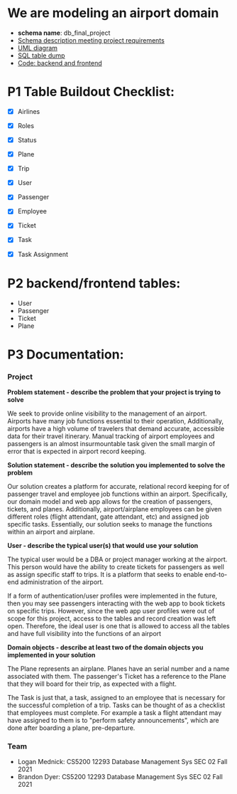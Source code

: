 # We are modeling an airport domain

- **schema name**: db_final_project
- [Schema description meeting project requirements](data/uml/README.md)
- [UML diagram](data/uml/db_final_project_uml.pdf)
- [SQL table dump](data/dump/)
- [Code: backend and frontend](code/)


# P1 Table Buildout Checklist:

- [x] Airlines
- [x] Roles
- [x] Status
- [x] Plane
- [x] Trip
- [x] User
- [x] Passenger
- [x] Employee
- [x] Ticket
- [x] Task
- [x] Task Assignment


# P2 backend/frontend tables:

- User
- Passenger
- Ticket
- Plane

# P3 Documentation:

### Project

**Problem statement - describe the problem that your project is trying to solve**


We seek to provide online visibility to the management of an airport. Airports have many job functions essential to their operation, Additionally, airports have a high volume of travelers that demand accurate, accessible data for their travel itinerary. Manual tracking of airport employees and passengers is an almost insurmountable task given the small margin of error that is expected in airport record keeping.

**Solution statement - describe the solution you implemented to solve the problem**


Our solution creates a platform for accurate, relational record keeping for of passenger travel and employee job functions within an airport. Specifically, our domain model and web app allows for the creation of passengers, tickets, and planes. Additionally, airport/airplane employees can be given different roles (flight attendant, gate attendant, etc) and assigned job specific tasks. Essentially, our solution seeks to manage the functions within an airport and airplane.

**User - describe the typical user(s) that would use your solution**

The typical user would be a DBA or project manager working at the airport. This person would have the ability to create tickets for passengers as well as assign specific staff to trips. It is a platform that seeks to enable end-to-end administration of the airport.

If a form of authentication/user profiles were implemented in the future, then you may see passengers interacting with the web app to book tickets on specific trips. However, since the web app user profiles were out of scope for this project, access to the tables and record creation was left open. Therefore, the ideal user is one that is allowed to access all the tables and have full visibility into the functions of an airport

**Domain objects - describe at least two of the domain objects you implemented in your solution**

The Plane represents an airplane. Planes have an serial number and a name associated with them. The passenger's Ticket has a reference to the Plane that they will board for their trip, as expected with a flight.

The Task is just that, a task, assigned to an employee that is necessary for the successful completion of a trip. Tasks can be thought of as a checklist that employees must complete. For example a task a flight attendant may have assigned to them is to "perform safety announcements", which are done after boarding a plane, pre-departure.

### Team
- Logan Mednick:  CS5200 12293 Database Management Sys SEC 02 Fall 2021
- Brandon Dyer:   CS5200 12293 Database Management Sys SEC 02 Fall 2021
